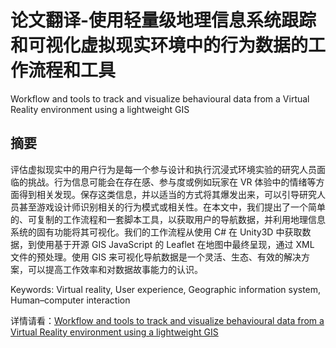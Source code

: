 # 论文翻译-使用轻量级地理信息系统跟踪和可视化虚拟现实环境中的行为数据的工作流程和工具

Workflow and tools to track and visualize behavioural data from a Virtual Reality environment using a lightweight GIS

## 摘要
评估虚拟现实中的用户行为是每一个参与设计和执行沉浸式环境实验的研究人员面临的挑战。行为信息可能会在存在感、参与度或例如玩家在 VR 体验中的情绪等方面得到相关发现。保存这类信息，并以适当的方式将其爆发出来，可以引导研究人员甚至游戏设计师识别相关的行为模式或相关性。在本文中，我们提出了一个简单的、可复制的工作流程和一套脚本工具，以获取用户的导航数据，并利用地理信息系统的固有功能将其可视化。我们的工作流程从使用 C# 在 Unity3D 中获取数据，到使用基于开源 GIS JavaScript 的 Leaflet 在地图中最终呈现，通过 XML 文件的预处理。使用 GIS 来可视化导航数据是一个灵活、生态、有效的解决方案，可以提高工作效率和对数据故事能力的认识。

Keywords: Virtual reality, User experience, Geographic information system, Human–computer interaction

详情请看：[Workflow and tools to track and visualize behavioural data from a Virtual Reality environment using a lightweight GIS](../../../论文/papers/Workflow%20and%20tools%20to%20track%20and%20visualize%20behavioural%20data%20from%20a%20Virtual%20Reality%20environment%20using%20a%20lightweight%20GIS.md)
